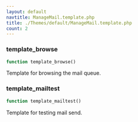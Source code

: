 ```yaml
---
layout: default
navtitle: ManageMail.template.php
title: ./Themes/default/ManageMail.template.php
count: 2
---
```


### template_browse

```php
function template_browse()
```
Template for browsing the mail queue.



### template_mailtest

```php
function template_mailtest()
```
Template for testing mail send.



